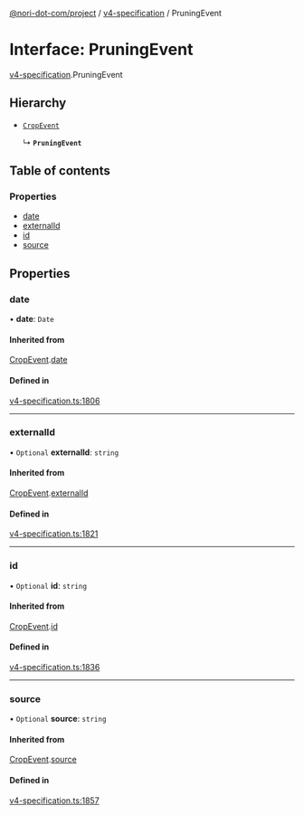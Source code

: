 [@nori-dot-com/project](../README.md) / [v4-specification](../modules/v4_specification.md) / PruningEvent

# Interface: PruningEvent

[v4-specification](../modules/v4_specification.md).PruningEvent

## Hierarchy

- [`CropEvent`](v4_specification.CropEvent.md)

  ↳ **`PruningEvent`**

## Table of contents

### Properties

- [date](v4_specification.PruningEvent.md#date)
- [externalId](v4_specification.PruningEvent.md#externalid)
- [id](v4_specification.PruningEvent.md#id)
- [source](v4_specification.PruningEvent.md#source)

## Properties

### date

• **date**: `Date`

#### Inherited from

[CropEvent](v4_specification.CropEvent.md).[date](v4_specification.CropEvent.md#date)

#### Defined in

[v4-specification.ts:1806](https://github.com/nori-dot-eco/nori-dot-com/blob/8e6dd1a/packages/project/src/v4-specification.ts#L1806)

___

### externalId

• `Optional` **externalId**: `string`

#### Inherited from

[CropEvent](v4_specification.CropEvent.md).[externalId](v4_specification.CropEvent.md#externalid)

#### Defined in

[v4-specification.ts:1821](https://github.com/nori-dot-eco/nori-dot-com/blob/8e6dd1a/packages/project/src/v4-specification.ts#L1821)

___

### id

• `Optional` **id**: `string`

#### Inherited from

[CropEvent](v4_specification.CropEvent.md).[id](v4_specification.CropEvent.md#id)

#### Defined in

[v4-specification.ts:1836](https://github.com/nori-dot-eco/nori-dot-com/blob/8e6dd1a/packages/project/src/v4-specification.ts#L1836)

___

### source

• `Optional` **source**: `string`

#### Inherited from

[CropEvent](v4_specification.CropEvent.md).[source](v4_specification.CropEvent.md#source)

#### Defined in

[v4-specification.ts:1857](https://github.com/nori-dot-eco/nori-dot-com/blob/8e6dd1a/packages/project/src/v4-specification.ts#L1857)
